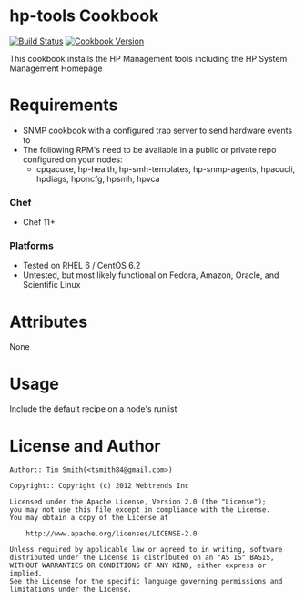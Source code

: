 hp-tools Cookbook
=================

[![Build Status](https://travis-ci.org/tas50/hp-tools.svg?branch=master)](https://travis-ci.org/tas50/hp-tools)
[![Cookbook Version](https://img.shields.io/cookbook/v/hp-tools.svg)](https://supermarket.chef.io/cookbooks/hp-tools)

This cookbook installs the HP Management tools including the HP System Management Homepage

Requirements
============
* SNMP cookbook with a configured trap server to send hardware events to
* The following RPM's need to be available in a public or private repo configured on your nodes:
    - cpqacuxe, hp-health, hp-smh-templates, hp-snmp-agents, hpacucli, hpdiags, hponcfg, hpsmh, hpvca

### Chef
* Chef 11+

### Platforms
* Tested on RHEL 6 / CentOS 6.2
* Untested, but most likely functional on Fedora, Amazon, Oracle, and Scientific Linux


Attributes
==========

None

Usage
=====
Include the default recipe on a node's runlist

License and Author
==================
```
Author:: Tim Smith(<tsmith84@gmail.com>)

Copyright:: Copyright (c) 2012 Webtrends Inc

Licensed under the Apache License, Version 2.0 (the "License");
you may not use this file except in compliance with the License.
You may obtain a copy of the License at

    http://www.apache.org/licenses/LICENSE-2.0

Unless required by applicable law or agreed to in writing, software
distributed under the License is distributed on an "AS IS" BASIS,
WITHOUT WARRANTIES OR CONDITIONS OF ANY KIND, either express or implied.
See the License for the specific language governing permissions and
limitations under the License.
```
